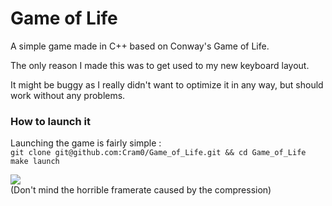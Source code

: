 # Game of Life
A simple game made in C++ based on Conway's Game of Life.

The only reason I made this was to get used to my new keyboard layout.

It might be buggy as I really didn't want to optimize it in any way, but should work without any problems.


### How to launch it
Launching the game is fairly simple :<br>
`git clone git@github.com:Cram0/Game_of_Life.git && cd Game_of_Life`<br>
`make launch`

![](https://s2.gifyu.com/images/good0647f80c8b2fcc9c.gif)<br>
(Don't mind the horrible framerate caused by the compression)
